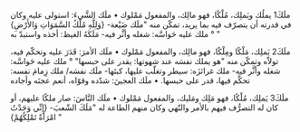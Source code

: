 ‌ملَكَ1 يملُك ويَملِك، مُلْكًا، فهو مالِك، والمفعول مَمْلوك
• ‌ملَك الشَّيءَ: استولى عليه وكان في قدرته أن يتصرّف فيه بما يريد، تمكّن منه "‌ملَك ضَيْعة- {وَلِلَّهِ ‌مُلْكُ السَّمَوَاتِ وَالأَرْضِ} " ° ‌ملك عليه حَواسَّه: شغله وأثَّر فيه- مَلَكَهُ الغيظ: أخذه واستبدّ به


ملَكَ2 يَملِك، مَلْكًا ومِلْكًا، فهو مالِك، والمفعول مَمْلوك
• ملَك الأمرَ: قَدَرَ عليه وتحكّم فيه، تولاّه وتمكّن منه "هو يملك نفسَه عند شهوتها: يقدر على حبسها" ° ملك عليه حَواسَّه: شغله وأثَّر فيه- ملك غرائزَه: سيطر وتغلّب عليها، كبتَها- ملَك نفسَه/ ملك زِمامَ نفسه: تحكَّم فيها، قدر على حبسها.
• ملَك العجينَ: شدّده وقوّاه، أنعم عجنَه وأجاده


ملَكَ3 يَملِك، مُلْكًا، فهو مَلِك ومَليك، والمفعول مَمْلوك
• ملَك النَّاسَ: صار ملكًا عليهم، أو كان له التصرُّف فيهم بالأمر والنّهي وكان منهم الطاعة له "مَلَكَ الشّعبَ- {إِنِّي وَجَدْتُ امْرَأَةً تَمْلِكُهُمْ} "